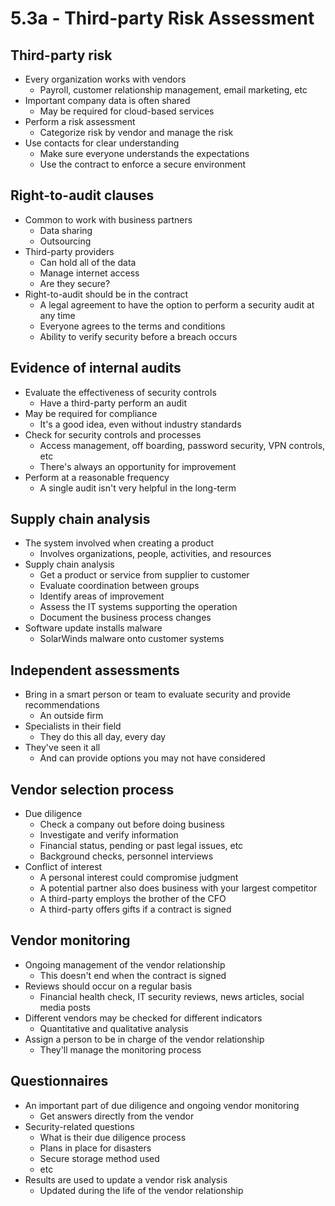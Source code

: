 # 5.3a - Third-party Risk Assessment
## Third-party risk
- Every organization works with vendors
	- Payroll, customer relationship management, email marketing, etc
- Important company data is often shared
	- May be required for cloud-based services
- Perform a risk assessment
	- Categorize risk by vendor and manage the risk
- Use contacts for clear understanding
	- Make sure everyone understands the expectations
	- Use the contract to enforce a secure environment
## Right-to-audit clauses
- Common to work with business partners
	- Data sharing
	- Outsourcing
- Third-party providers
	- Can hold all of the data
	- Manage internet access
	- Are they secure?
- Right-to-audit should be in the contract
	- A legal agreement to have the option to perform a security audit at any time
	- Everyone agrees to the terms and conditions
	- Ability to verify security before a breach occurs
## Evidence of internal audits
- Evaluate the effectiveness of security controls
	- Have a third-party perform an audit
- May be required for compliance
	- It's a good idea, even without industry standards
- Check for security controls and processes
	- Access management, off boarding, password security, VPN controls, etc
	- There's always an opportunity for improvement
- Perform at a reasonable frequency
	- A single audit isn't very helpful in the long-term
## Supply chain analysis
- The system involved when creating a product
	- Involves organizations, people, activities, and resources
- Supply chain analysis
	- Get a product or service from supplier to customer
	- Evaluate coordination between groups
	- Identify areas of improvement
	- Assess the IT systems supporting the operation
	- Document the business process changes
- Software update installs malware
	- SolarWinds malware onto customer systems
## Independent assessments
- Bring in a smart person or team to evaluate security and provide recommendations
	- An outside firm
- Specialists in their field
	- They do this all day, every day
- They've seen it all
	- And can provide options you may not have considered
## Vendor selection process
- Due diligence
	- Check a company out before doing business
	- Investigate and verify information
	- Financial status, pending or past legal issues, etc
	- Background checks, personnel interviews
- Conflict of interest
	- A personal interest could compromise judgment
	- A potential partner also does business with your largest competitor
	- A third-party employs the brother of the CFO
	- A third-party offers gifts if a contract is signed
## Vendor monitoring
- Ongoing management of the vendor relationship
	- This doesn't end when the contract is signed
- Reviews should occur on a regular basis
	- Financial health check, IT security reviews, news articles, social media posts
- Different vendors may be checked for different indicators
	- Quantitative and qualitative analysis
- Assign a person to be in charge of the vendor relationship
	- They'll manage the monitoring process
## Questionnaires
- An important part of due diligence and ongoing vendor monitoring
	- Get answers directly from the vendor
- Security-related questions
	- What is their due diligence process
	- Plans in place for disasters
	- Secure storage method used
	- etc
- Results are used to update a vendor risk analysis
	- Updated during the life of the vendor relationship
